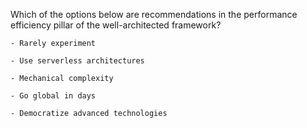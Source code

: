 Which of the options below are recommendations in the performance efficiency pillar of the well-architected framework?

    - Rarely experiment

    - Use serverless architectures

    - Mechanical complexity

    - Go global in days

    - Democratize advanced technologies